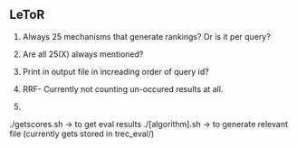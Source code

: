 ## LeToR

1. Always 25 mechanisms that generate rankings? Or is it per query?
2. Are all 25(X) always mentioned?
3. Print in output file in increading order of query id?

4. RRF- Currently not counting un-occured results at all.
5. 



./getscores.sh -> to get eval results
./[algorithm].sh -> to generate relevant file (currently gets stored in trec_eval/)
